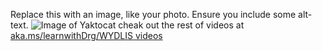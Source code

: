 Replace this with an image, like your photo. Ensure you include some alt-text.
![Image of Yaktocat](https://octodex.github.com/images/yaktocat.png)
cheak out the rest of videos at [aka.ms/learnwithDrg/WYDLIS videos]()
